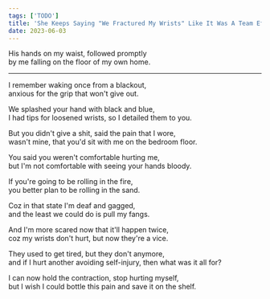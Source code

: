 ```yaml
---
tags: ['TODO']
title: 'She Keeps Saying "We Fractured My Wrists" Like It Was A Team Effort'
date: 2023-06-03
---
```


His hands on my waist, followed promptly  
by me falling on the floor of my own home.

---

I remember waking once from a blackout,  
anxious for the grip that won't give out.

We splashed your hand with black and blue,  
I had tips for loosened wrists, so I detailed them to you.

But you didn't give a shit, said the pain that I wore,  
wasn't mine, that you'd sit with me on the bedroom floor.

You said you weren't comfortable hurting me,  
but I'm not comfortable with seeing your hands bloody.

If you're going to be rolling in the fire,  
you better plan to be rolling in the sand.

Coz in that state I'm deaf and gagged,  
and the least we could do is pull my fangs.

And I'm more scared now that it'll happen twice,  
coz my wrists don't hurt, but now they're a vice.

They used to get tired, but they don't anymore,  
and if I hurt another avoiding self-injury, then what was it all for?

I can now hold the contraction, stop hurting myself,  
but I wish I could bottle this pain and save it on the shelf.
